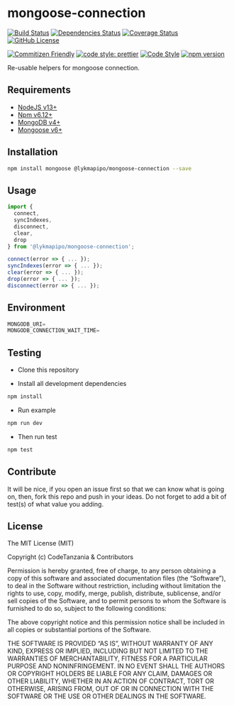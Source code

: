 # mongoose-connection

[![Build Status](https://app.travis-ci.com/lykmapipo/mongoose-connection.svg?branch=master)](https://app.travis-ci.com/lykmapipo/mongoose-connection)
[![Dependencies Status](https://david-dm.org/lykmapipo/mongoose-connection.svg)](https://david-dm.org/lykmapipo/mongoose-connection)
[![Coverage Status](https://coveralls.io/repos/github/lykmapipo/mongoose-connection/badge.svg?branch=master)](https://coveralls.io/github/lykmapipo/mongoose-connection?branch=master)
[![GitHub License](https://img.shields.io/github/license/lykmapipo/mongoose-connection)](https://github.com/lykmapipo/mongoose-connection/blob/develop/LICENSE)

[![Commitizen Friendly](https://img.shields.io/badge/commitizen-friendly-brightgreen.svg)](http://commitizen.github.io/cz-cli/)
[![code style: prettier](https://img.shields.io/badge/code_style-prettier-ff69b4.svg)](https://github.com/prettier/prettier)
[![Code Style](https://badgen.net/badge/code%20style/airbnb/ff5a5f?icon=airbnb)](https://github.com/airbnb/javascript)
[![npm version](https://img.shields.io/npm/v/@lykmapipo/mongoose-connection)](https://www.npmjs.com/package/@lykmapipo/mongoose-connection)

Re-usable helpers for mongoose connection.

## Requirements

- [NodeJS v13+](https://nodejs.org)
- [Npm v6.12+](https://www.npmjs.com/)
- [MongoDB v4+](https://www.mongodb.com/)
- [Mongoose v6+](https://github.com/Automattic/mongoose)

## Installation

```sh
npm install mongoose @lykmapipo/mongoose-connection --save
```

## Usage

```js
import { 
  connect,
  syncIndexes,
  disconnect,
  clear,
  drop 
} from '@lykmapipo/mongoose-connection';

connect(error => { ... });
syncIndexes(error => { ... });
clear(error => { ... });
drop(error => { ... });
disconnect(error => { ... });
```

## Environment
```js
MONGODB_URI=
MONGODB_CONNECTION_WAIT_TIME=
```

## Testing

- Clone this repository

- Install all development dependencies

```sh
npm install
```

- Run example

```sh
npm run dev
```

- Then run test

```sh
npm test
```

## Contribute

It will be nice, if you open an issue first so that we can know what is going on, then, fork this repo and push in your ideas. Do not forget to add a bit of test(s) of what value you adding.

## License

The MIT License (MIT)

Copyright (c) CodeTanzania & Contributors

Permission is hereby granted, free of charge, to any person obtaining a copy of this software and associated documentation files (the “Software”), to deal in the Software without restriction, including without limitation the rights to use, copy, modify, merge, publish, distribute, sublicense, and/or sell copies of the Software, and to permit persons to whom the Software is furnished to do so, subject to the following conditions:

The above copyright notice and this permission notice shall be included in all copies or substantial portions of the Software.

THE SOFTWARE IS PROVIDED “AS IS”, WITHOUT WARRANTY OF ANY KIND, EXPRESS OR IMPLIED, INCLUDING BUT NOT LIMITED TO THE WARRANTIES OF MERCHANTABILITY, FITNESS FOR A PARTICULAR PURPOSE AND NONINFRINGEMENT. IN NO EVENT SHALL THE AUTHORS OR COPYRIGHT HOLDERS BE LIABLE FOR ANY CLAIM, DAMAGES OR OTHER LIABILITY, WHETHER IN AN ACTION OF CONTRACT, TORT OR OTHERWISE, ARISING FROM, OUT OF OR IN CONNECTION WITH THE SOFTWARE OR THE USE OR OTHER DEALINGS IN THE SOFTWARE.
